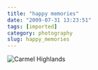 ```yaml
---
title: "happy memories"
date: "2009-07-31 13:23:51"
tags: [imported]
category: photography
slug: happy_memories
---
```


<img src='http://farm3.static.flickr.com/2453/3752737967_cbbe1dc722.jpg' class='imgserie' alt='Carmel Highlands'/>
